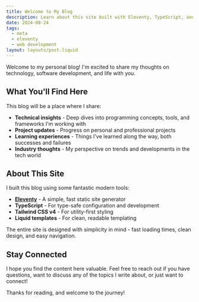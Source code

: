 ```yaml
---
title: Welcome to My Blog
description: Learn about this site built with Eleventy, TypeScript, and Tailwind CSS. Discover technical insights, project updates, and development experiences.
date: 2024-08-24
tags:
  - meta
  - eleventy
  - web development
layout: layouts/post.liquid
---
```


Welcome to my personal blog! I'm excited to share my thoughts on technology, software development, and life with you.

## What You'll Find Here

This blog will be a place where I share:

- **Technical insights** - Deep dives into programming concepts, tools, and frameworks I'm working with
- **Project updates** - Progress on personal and professional projects
- **Learning experiences** - Things I've learned along the way, both successes and failures
- **Industry thoughts** - My perspective on trends and developments in the tech world

## About This Site

I built this blog using some fantastic modern tools:

- **[Eleventy](https://www.11ty.dev/)** - A simple, fast static site generator
- **TypeScript** - For type-safe configuration and development
- **Tailwind CSS v4** - For utility-first styling
- **Liquid templates** - For clean, readable templating

The entire site is designed with simplicity in mind - fast loading times, clean design, and easy navigation.

## Stay Connected

I hope you find the content here valuable. Feel free to reach out if you have questions, want to discuss any of the topics I write about, or just want to connect!

Thanks for reading, and welcome to the journey!
